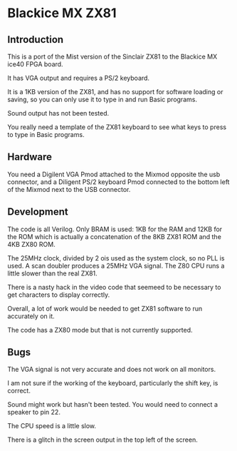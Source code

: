 # Blackice MX ZX81

## Introduction

This is a port of the Mist version of the Sinclair ZX81 to the Blackice MX ice40 FPGA board.

It has VGA output and requires a PS/2 keyboard.

It is a 1KB version of the ZX81, and has no support for software loading or saving, so you can only use it to type in and run Basic programs.

Sound output has not been tested.

You really need a template of the ZX81 keyboard to see what keys to press to type in Basic programs.

## Hardware

You need a Digilent VGA Pmod attached to the Mixmod opposite the usb connector, and a Diligent PS/2 keyboard Pmod connected to the bottom left of the Mixmod next to the USB connector.

## Development

The code is all Verilog. Only BRAM is used: 1KB for the RAM and 12KB for the ROM which is actually a concatenation of the 8KB ZX81 ROM and the 4KB ZX80 ROM.

The 25MHz clock, divided by 2 ois used as the system clock, so no PLL is used.  A scan doubler produces a 25MHz VGA signal. The Z80 CPU runs a little slower than the real ZX81.

There is a nasty hack in the video code that seemeed to be necessary to get characters to display correctly.

Overall, a lot of work would be needed to get ZX81 software to run accurately on it.

The code has a ZX80 mode but that is not currently supported.

## Bugs

The VGA signal is not very accurate and does not work on all monitors.

I am not sure if the working of the keyboard, particularly the shift key, is correct.

Sound might work but hasn't been tested. You would need to connect a speaker to pin 22.

The CPU speed is a little slow.

There is a glitch in the screen output in the top left of the screen.
